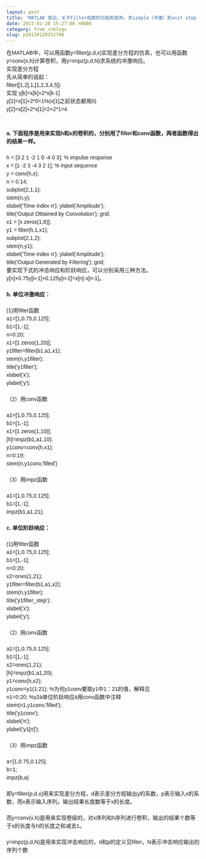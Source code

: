 ```yaml
---
layout: post
title: 'MATLAB 笔记，关于Filter函数的功能和使用，求simple（冲激）和unit step（阶跃）响应'
date: 2013-01-20 15:27:00 +0800
category: from_cnblogs
slug: p20130120152700
---
```



<div style="font-family:宋体,Verdana,Arial,Helvetica,sans-serif; line-height:21px; font-size:14px">
在MATLAB中，可以用函数y=filter(p,d,x)实现差分方程的仿真，也可以用函数 y=conv(x,h)计算卷积，用y=impz(p,d,N)求系统的冲激响应。</div>
<div style="font-family:宋体,Verdana,Arial,Helvetica,sans-serif; line-height:21px; font-size:14px">
实现差分方程</div>
<div style="font-family:宋体,Verdana,Arial,Helvetica,sans-serif; line-height:21px; font-size:14px">
先从简单的说起：</div>
<div style="font-family:宋体,Verdana,Arial,Helvetica,sans-serif; line-height:21px; font-size:14px">
filter([1,2],1,[1,2,3,4,5])</div>
<div style="font-family:宋体,Verdana,Arial,Helvetica,sans-serif; line-height:21px; font-size:14px">
实现 y[k]=x[k]&#43;2*x[k-1]</div>
<div style="font-family:宋体,Verdana,Arial,Helvetica,sans-serif; line-height:21px; font-size:14px">
y[1]=x[1]&#43;2*0=1%(x[1]之前状态都用0)</div>
<div style="font-family:宋体,Verdana,Arial,Helvetica,sans-serif; line-height:21px; font-size:14px">
y[2]=x[2]&#43;2*x[1]=2&#43;2*1=4</div>
<div style="font-family:宋体,Verdana,Arial,Helvetica,sans-serif; line-height:21px; font-size:14px">
<br style="line-height:1.5">
</div>
<div style="font-family:宋体,Verdana,Arial,Helvetica,sans-serif; line-height:21px; font-size:14px">
<br style="line-height:1.5">
</div>
<div style="font-family:宋体,Verdana,Arial,Helvetica,sans-serif; line-height:21px; font-size:14px">
<strong>a. 下面程序是用来实现h和x的卷积的，分别用了filter和conv函数，两者函数得出的结果一样。</strong></div>
<div style="font-family:宋体,Verdana,Arial,Helvetica,sans-serif; line-height:21px; font-size:14px">
<br style="line-height:1.5">
</div>
<div style="font-family:宋体,Verdana,Arial,Helvetica,sans-serif; line-height:21px; font-size:14px">
h = [3 2 1 -2 1 0 -4 0 3]; % impulse response</div>
<div style="font-family:宋体,Verdana,Arial,Helvetica,sans-serif; line-height:21px; font-size:14px">
x = [1 -2 3 -4 3 2 1]; % input sequence</div>
<div style="font-family:宋体,Verdana,Arial,Helvetica,sans-serif; line-height:21px; font-size:14px">
y = conv(h,x);</div>
<div style="font-family:宋体,Verdana,Arial,Helvetica,sans-serif; line-height:21px; font-size:14px">
n = 0:14;</div>
<div style="font-family:宋体,Verdana,Arial,Helvetica,sans-serif; line-height:21px; font-size:14px">
subplot(2,1,1);</div>
<div style="font-family:宋体,Verdana,Arial,Helvetica,sans-serif; line-height:21px; font-size:14px">
stem(n,y);</div>
<div style="font-family:宋体,Verdana,Arial,Helvetica,sans-serif; line-height:21px; font-size:14px">
xlabel('Time index n'); ylabel('Amplitude');</div>
<div style="font-family:宋体,Verdana,Arial,Helvetica,sans-serif; line-height:21px; font-size:14px">
title('Output Obtained by Convolution'); grid;</div>
<div style="font-family:宋体,Verdana,Arial,Helvetica,sans-serif; line-height:21px; font-size:14px">
x1 = [x zeros(1,8)];</div>
<div style="font-family:宋体,Verdana,Arial,Helvetica,sans-serif; line-height:21px; font-size:14px">
y1 = filter(h,1,x1);</div>
<div style="font-family:宋体,Verdana,Arial,Helvetica,sans-serif; line-height:21px; font-size:14px">
subplot(2,1,2);</div>
<div style="font-family:宋体,Verdana,Arial,Helvetica,sans-serif; line-height:21px; font-size:14px">
stem(n,y1);</div>
<div style="font-family:宋体,Verdana,Arial,Helvetica,sans-serif; line-height:21px; font-size:14px">
xlabel('Time index n'); ylabel('Amplitude');</div>
<div style="font-family:宋体,Verdana,Arial,Helvetica,sans-serif; line-height:21px; font-size:14px">
title('Output Generated by Filtering'); grid;</div>
<div style="font-family:宋体,Verdana,Arial,Helvetica,sans-serif; line-height:21px; font-size:14px">
要实现下式的冲击响应和阶跃响应，可以分别采用三种方法。</div>
<div style="font-family:宋体,Verdana,Arial,Helvetica,sans-serif; line-height:21px; font-size:14px">
y[n]&#43;0.75y[n-1]&#43;0.125y[n-2]=x[n]-x[n-1]。</div>
<div style="font-family:宋体,Verdana,Arial,Helvetica,sans-serif; line-height:21px; font-size:14px">
<br style="line-height:1.5">
</div>
<div style="font-family:宋体,Verdana,Arial,Helvetica,sans-serif; line-height:21px; font-size:14px">
<strong>b. 单位冲激响应：</strong></div>
<div style="font-family:宋体,Verdana,Arial,Helvetica,sans-serif; line-height:21px; font-size:14px">
<br style="line-height:1.5">
</div>
<div style="font-family:宋体,Verdana,Arial,Helvetica,sans-serif; line-height:21px; font-size:14px">
(1)用filter函数&nbsp;</div>
<div style="font-family:宋体,Verdana,Arial,Helvetica,sans-serif; line-height:21px; font-size:14px">
a1=[1,0.75,0.125];</div>
<div style="font-family:宋体,Verdana,Arial,Helvetica,sans-serif; line-height:21px; font-size:14px">
b1=[1,-1];</div>
<div style="font-family:宋体,Verdana,Arial,Helvetica,sans-serif; line-height:21px; font-size:14px">
n=0:20;</div>
<div style="font-family:宋体,Verdana,Arial,Helvetica,sans-serif; line-height:21px; font-size:14px">
x1=[1 zeros(1,20)];</div>
<div style="font-family:宋体,Verdana,Arial,Helvetica,sans-serif; line-height:21px; font-size:14px">
y1filter=filter(b1,a1,x1);</div>
<div style="font-family:宋体,Verdana,Arial,Helvetica,sans-serif; line-height:21px; font-size:14px">
stem(n,y1filter);</div>
<div style="font-family:宋体,Verdana,Arial,Helvetica,sans-serif; line-height:21px; font-size:14px">
title('y1filter');</div>
<div style="font-family:宋体,Verdana,Arial,Helvetica,sans-serif; line-height:21px; font-size:14px">
xlabel('x');</div>
<div style="font-family:宋体,Verdana,Arial,Helvetica,sans-serif; line-height:21px; font-size:14px">
ylabel('y');&nbsp;</div>
<div style="font-family:宋体,Verdana,Arial,Helvetica,sans-serif; line-height:21px; font-size:14px">
<br style="line-height:1.5">
</div>
<div style="font-family:宋体,Verdana,Arial,Helvetica,sans-serif; line-height:21px; font-size:14px">
（2）用conv函数&nbsp;</div>
<div style="font-family:宋体,Verdana,Arial,Helvetica,sans-serif; line-height:21px; font-size:14px">
<br style="line-height:1.5">
</div>
<div style="font-family:宋体,Verdana,Arial,Helvetica,sans-serif; line-height:21px; font-size:14px">
a1=[1,0.75,0.125];</div>
<div style="font-family:宋体,Verdana,Arial,Helvetica,sans-serif; line-height:21px; font-size:14px">
b1=[1,-1];</div>
<div style="font-family:宋体,Verdana,Arial,Helvetica,sans-serif; line-height:21px; font-size:14px">
x1=[1 zeros(1,10)];</div>
<div style="font-family:宋体,Verdana,Arial,Helvetica,sans-serif; line-height:21px; font-size:14px">
[h]=impz(b1,a1,10);</div>
<div style="font-family:宋体,Verdana,Arial,Helvetica,sans-serif; line-height:21px; font-size:14px">
y1conv=conv(h,x1);</div>
<div style="font-family:宋体,Verdana,Arial,Helvetica,sans-serif; line-height:21px; font-size:14px">
n=0:19;</div>
<div style="font-family:宋体,Verdana,Arial,Helvetica,sans-serif; line-height:21px; font-size:14px">
stem(n,y1conv,'filled')</div>
<div style="font-family:宋体,Verdana,Arial,Helvetica,sans-serif; line-height:21px; font-size:14px">
<br style="line-height:1.5">
</div>
<div style="font-family:宋体,Verdana,Arial,Helvetica,sans-serif; line-height:21px; font-size:14px">
（3）用impz函数</div>
<div style="font-family:宋体,Verdana,Arial,Helvetica,sans-serif; line-height:21px; font-size:14px">
<br style="line-height:1.5">
</div>
<div style="font-family:宋体,Verdana,Arial,Helvetica,sans-serif; line-height:21px; font-size:14px">
a1=[1,0.75,0.125];</div>
<div style="font-family:宋体,Verdana,Arial,Helvetica,sans-serif; line-height:21px; font-size:14px">
b1=[1,-1];</div>
<div style="font-family:宋体,Verdana,Arial,Helvetica,sans-serif; line-height:21px; font-size:14px">
impz(b1,a1,21);</div>
<div style="font-family:宋体,Verdana,Arial,Helvetica,sans-serif; line-height:21px; font-size:14px">
<br style="line-height:1.5">
</div>
<div style="font-family:宋体,Verdana,Arial,Helvetica,sans-serif; line-height:21px; font-size:14px">
<strong>c. 单位阶跃响应：</strong></div>
<div style="font-family:宋体,Verdana,Arial,Helvetica,sans-serif; line-height:21px; font-size:14px">
<br style="line-height:1.5">
</div>
<div style="font-family:宋体,Verdana,Arial,Helvetica,sans-serif; line-height:21px; font-size:14px">
(1)用filter函数</div>
<div style="font-family:宋体,Verdana,Arial,Helvetica,sans-serif; line-height:21px; font-size:14px">
a1=[1,0.75,0.125];</div>
<div style="font-family:宋体,Verdana,Arial,Helvetica,sans-serif; line-height:21px; font-size:14px">
b1=[1,-1];</div>
<div style="font-family:宋体,Verdana,Arial,Helvetica,sans-serif; line-height:21px; font-size:14px">
n=0:20;</div>
<div style="font-family:宋体,Verdana,Arial,Helvetica,sans-serif; line-height:21px; font-size:14px">
x2=ones(1,21);</div>
<div style="font-family:宋体,Verdana,Arial,Helvetica,sans-serif; line-height:21px; font-size:14px">
y1filter=filter(b1,a1,x2);</div>
<div style="font-family:宋体,Verdana,Arial,Helvetica,sans-serif; line-height:21px; font-size:14px">
stem(n,y1filter);</div>
<div style="font-family:宋体,Verdana,Arial,Helvetica,sans-serif; line-height:21px; font-size:14px">
title('y1filter_step');</div>
<div style="font-family:宋体,Verdana,Arial,Helvetica,sans-serif; line-height:21px; font-size:14px">
xlabel('x');</div>
<div style="font-family:宋体,Verdana,Arial,Helvetica,sans-serif; line-height:21px; font-size:14px">
ylabel('y');</div>
<div style="font-family:宋体,Verdana,Arial,Helvetica,sans-serif; line-height:21px; font-size:14px">
<br style="line-height:1.5">
</div>
<div style="font-family:宋体,Verdana,Arial,Helvetica,sans-serif; line-height:21px; font-size:14px">
（2）用conv函数</div>
<div style="font-family:宋体,Verdana,Arial,Helvetica,sans-serif; line-height:21px; font-size:14px">
<br style="line-height:1.5">
</div>
<div style="font-family:宋体,Verdana,Arial,Helvetica,sans-serif; line-height:21px; font-size:14px">
a1=[1,0.75,0.125];</div>
<div style="font-family:宋体,Verdana,Arial,Helvetica,sans-serif; line-height:21px; font-size:14px">
b1=[1,-1];</div>
<div style="font-family:宋体,Verdana,Arial,Helvetica,sans-serif; line-height:21px; font-size:14px">
x2=ones(1,21);</div>
<div style="font-family:宋体,Verdana,Arial,Helvetica,sans-serif; line-height:21px; font-size:14px">
[h]=impz(b1,a1,20);</div>
<div style="font-family:宋体,Verdana,Arial,Helvetica,sans-serif; line-height:21px; font-size:14px">
y1=conv(h,x2);</div>
<div style="font-family:宋体,Verdana,Arial,Helvetica,sans-serif; line-height:21px; font-size:14px">
y1conv=y1(1:21); %为何y1conv要取y1中1：21的&#20540;，解释见</div>
<div style="font-family:宋体,Verdana,Arial,Helvetica,sans-serif; line-height:21px; font-size:14px">
n1=0:20; %y2à单位阶跃响应à用conv函数中注释</div>
<div style="font-family:宋体,Verdana,Arial,Helvetica,sans-serif; line-height:21px; font-size:14px">
stem(n1,y1conv,'filled');</div>
<div style="font-family:宋体,Verdana,Arial,Helvetica,sans-serif; line-height:21px; font-size:14px">
title('y1conv');</div>
<div style="font-family:宋体,Verdana,Arial,Helvetica,sans-serif; line-height:21px; font-size:14px">
xlabel('n');</div>
<div style="font-family:宋体,Verdana,Arial,Helvetica,sans-serif; line-height:21px; font-size:14px">
ylabel('y1[n]');</div>
<div style="font-family:宋体,Verdana,Arial,Helvetica,sans-serif; line-height:21px; font-size:14px">
<br style="line-height:1.5">
</div>
<div style="font-family:宋体,Verdana,Arial,Helvetica,sans-serif; line-height:21px; font-size:14px">
（3）用impz函数</div>
<div style="font-family:宋体,Verdana,Arial,Helvetica,sans-serif; line-height:21px; font-size:14px">
<br style="line-height:1.5">
</div>
<div style="font-family:宋体,Verdana,Arial,Helvetica,sans-serif; line-height:21px; font-size:14px">
a=[1,0.75,0.125];</div>
<div style="font-family:宋体,Verdana,Arial,Helvetica,sans-serif; line-height:21px; font-size:14px">
b=1;</div>
<div style="font-family:宋体,Verdana,Arial,Helvetica,sans-serif; line-height:21px; font-size:14px">
impz(b,a)</div>
<div style="font-family:宋体,Verdana,Arial,Helvetica,sans-serif; line-height:21px; font-size:14px">
<br style="line-height:1.5">
</div>
<div style="font-family:宋体,Verdana,Arial,Helvetica,sans-serif; line-height:21px; font-size:14px">
即y=filter(p,d,x)用来实现差分方程，d表示差分方程输出y的系数，p表示输入x的系数，而x表示输入序列。输出结果长度数等于x的长度。</div>
<div style="font-family:宋体,Verdana,Arial,Helvetica,sans-serif; line-height:21px; font-size:14px">
<br style="line-height:1.5">
</div>
<div style="font-family:宋体,Verdana,Arial,Helvetica,sans-serif; line-height:21px; font-size:14px">
而y=conv(x,h)是用来实现卷级的，对x序列和h序列进行卷积，输出的结果个数等于x的长度与h的长度之和减去1。</div>
<div style="font-family:宋体,Verdana,Arial,Helvetica,sans-serif; line-height:21px; font-size:14px">
<br style="line-height:1.5">
</div>
<div style="font-family:宋体,Verdana,Arial,Helvetica,sans-serif; line-height:21px; font-size:14px">
y=impz(p,d,N)是用来实现冲击响应的，d和p的定义见filter，N表示冲击响应输出的序列个数</div>
   

